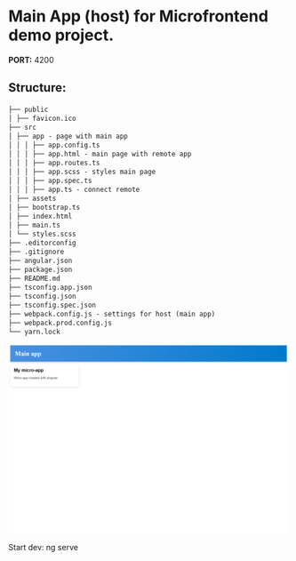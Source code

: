 # Main App (host) for Microfrontend demo project.

**PORT:** 4200

## Structure: 

```
├── public
│ ├── favicon.ico
├── src
│ ├── app - page with main app
│ │ │ ├── app.config.ts
│ │ │ ├── app.html - main page with remote app
│ │ │ ├── app.routes.ts
│ │ │ ├── app.scss - styles main page
│ │ │ ├── app.spec.ts
│ │ │ ├── app.ts - connect remote
│ ├── assets
│ ├── bootstrap.ts
│ ├── index.html
│ ├── main.ts
│ └── styles.scss
├── .editorconfig
├── .gitignore
├── angular.json
├── package.json
├── README.md
├── tsconfig.app.json
├── tsconfig.json
├── tsconfig.spec.json
├── webpack.config.js - settings for host (main app)
├── webpack.prod.config.js
└── yarn.lock
```

![App screen](./src/assets/screen_app.png)

Start dev: ng serve
